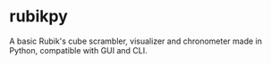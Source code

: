 # rubikpy
A basic Rubik's cube scrambler, visualizer and chronometer made in Python, compatible with GUI and CLI.
